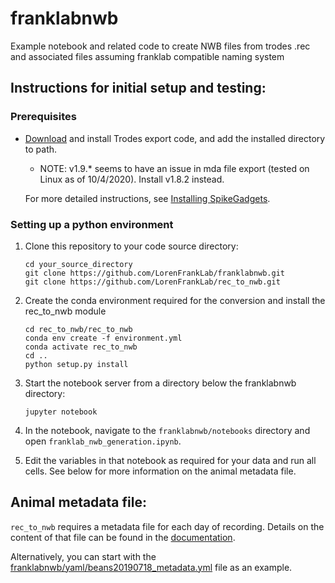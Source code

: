 # franklabnwb

Example notebook and related code to create NWB files from trodes .rec and associated files assuming franklab
compatible naming system

## Instructions for initial setup and testing: 

### Prerequisites

- [Download](https://bitbucket.org/mkarlsso/trodes/downloads/) and install Trodes export code, and add the installed directory to path.

    - NOTE: v1.9.* seems to have an issue in mda file export (tested on Linux as of 10/4/2020). Install v1.8.2 instead.

    For more detailed instructions, see [Installing SpikeGadgets](installing_spikegadgets.md).



### Setting up a python environment

1. Clone this repository to your code source directory:
    
    ```
    cd your_source_directory
    git clone https://github.com/LorenFrankLab/franklabnwb.git
    git clone https://github.com/LorenFrankLab/rec_to_nwb.git
    ```

2. Create the conda environment required for the conversion and install the rec_to_nwb module

    ```
    cd rec_to_nwb/rec_to_nwb
    conda env create -f environment.yml
    conda activate rec_to_nwb
    cd ..
    python setup.py install
    ```

3. Start the notebook server from a directory below the franklabnwb directory:

    ```
    jupyter notebook
    ```

4. In the notebook, navigate to the `franklabnwb/notebooks` directory and open
    `franklab_nwb_generation.ipynb`.

5. Edit the variables in that notebook as required for your data and run all cells. See below for more
information on the animal metadata file.


## Animal metadata file:

`rec_to_nwb` requires a metadata file for each day of recording. Details on the content of that file can
be found in the
[documentation](https://novelaneuro.github.io/rec_to_nwb-docs/README.html#how-to-use-it).

Alternatively, you can start with the [franklabnwb/yaml/beans20190718_metadata.yml](yaml/beans20190718_metadata.yml) file as an example.
